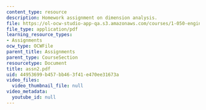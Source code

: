 ```yaml
---
content_type: resource
description: Homework assignment on dimension analysis.
file: https://ol-ocw-studio-app-qa.s3.amazonaws.com/courses/1-050-engineering-mechanics-i-fall-2007/44953699b457bb463f41e470ee31673a_assn2.pdf
file_type: application/pdf
learning_resource_types:
- Assignments
ocw_type: OCWFile
parent_title: Assignments
parent_type: CourseSection
resourcetype: Document
title: assn2.pdf
uid: 44953699-b457-bb46-3f41-e470ee31673a
video_files:
  video_thumbnail_file: null
video_metadata:
  youtube_id: null
---
```

